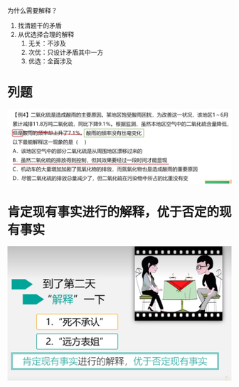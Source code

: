 为什么需要解释？

1. 找清题干的矛盾
2. 从优选择合理的解释
   1. 无关：不涉及
   2. 次优：只设计矛盾其中一方
   3. 优选：全面涉及





# 列题

![image-20231120212310643](.images/image-20231120212310643.png)



# 肯定现有事实进行的解释，优于否定的现有事实



![image-20231120213752687](.images/image-20231120213752687.png)